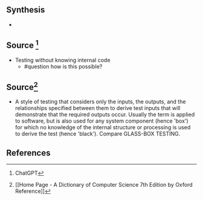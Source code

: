 ## Synthesis
- 
## Source [^1]
- Testing without knowing internal code
	- #question how is this possible?

## Source[^2]
- A style of testing that considers only the inputs, the outputs, and the relationships specified between them to derive test inputs that will demonstrate that the required outputs occur. Usually the term is applied to software, but is also used for any system component (hence 'box') for which no knowledge of the internal structure or processing is used to derive the test (hence 'black'). Compare GLASS-BOX TESTING.
## References

[^1]: ChatGPT
[^2]: [[Home Page - A Dictionary of Computer Science 7th Edition by Oxford Reference]]